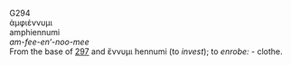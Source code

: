 G294  
ἀμφιέννυμι  
amphiennumi  
*am-fee-en‘-noo-mee*  
From the base of [297](g0297) and ἕννυμι hennumi (to *invest*); to
*enrobe:* - clothe.  
